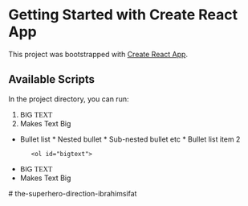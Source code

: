 # Getting Started with Create React App

This project was bootstrapped with [Create React App](https://github.com/facebook/create-react-app).

## Available Scripts

In the project directory, you can run:
<ol id="bigtext">
    <li>
        <span style="font-family: sans-serif">BIG</span>
        <span style="font-family: serif">TEXT</span>
    </li>
    <li>Makes Text Big</li>
</ol>
<script>
$('#bigtext').bigtext();
</script>


 * Bullet list
              * Nested bullet
                  * Sub-nested bullet etc
          * Bullet list item 2


          <ol id="bigtext">
    <li>
        <span style="font-family: sans-serif">BIG</span>
        <span style="font-family: serif">TEXT</span>
    </li>
    <li>Makes Text Big</li>
</ol>
<script>
$('#bigtext').bigtext();
</script>

#   t h e - s u p e r h e r o - d i r e c t i o n - i b r a h i m s i f a t 
 
 